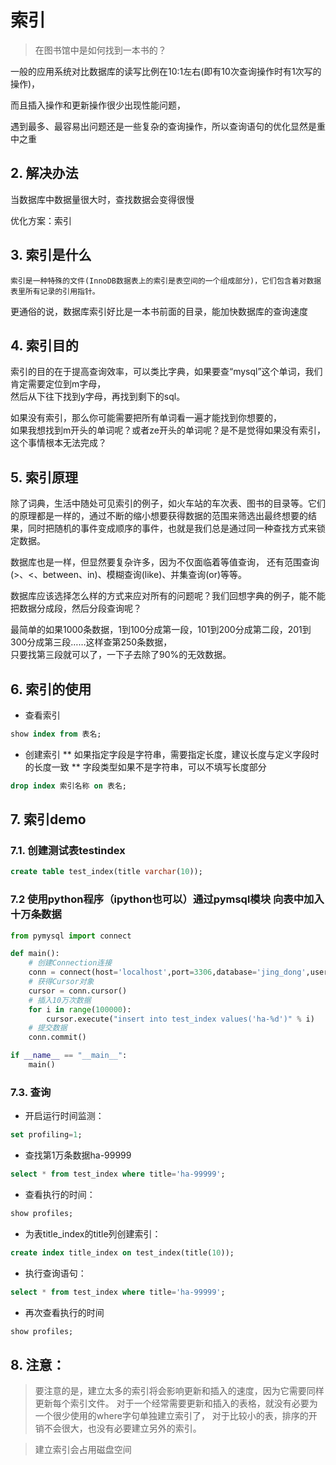 索引  
====

> 在图书馆中是如何找到一本书的？

一般的应用系统对比数据库的读写比例在10:1左右(即有10次查询操作时有1次写的操作)，  

而且插入操作和更新操作很少出现性能问题，  
 
遇到最多、最容易出问题还是一些复杂的查询操作，所以查询语句的优化显然是重中之重  


## 2. 解决办法  
当数据库中数据量很大时，查找数据会变得很慢  

优化方案：索引  


## 3. 索引是什么  
`索引是一种特殊的文件(InnoDB数据表上的索引是表空间的一个组成部分)，它们包含着对数据表里所有记录的引用指针。`  
 
更通俗的说，数据库索引好比是一本书前面的目录，能加快数据库的查询速度  


## 4. 索引目的  
索引的目的在于提高查询效率，可以类比字典，如果要查“mysql”这个单词，我们肯定需要定位到m字母，  
然后从下往下找到y字母，再找到剩下的sql。  

如果没有索引，那么你可能需要把所有单词看一遍才能找到你想要的，  
如果我想找到m开头的单词呢？或者ze开头的单词呢？是不是觉得如果没有索引，这个事情根本无法完成？  


## 5. 索引原理  
除了词典，生活中随处可见索引的例子，如火车站的车次表、图书的目录等。它们的原理都是一样的，通过不断的缩小想要获得数据的范围来筛选出最终想要的结果，同时把随机的事件变成顺序的事件，也就是我们总是通过同一种查找方式来锁定数据。

数据库也是一样，但显然要复杂许多，因为不仅面临着等值查询，
还有范围查询(>、<、between、in)、模糊查询(like)、并集查询(or)等等。  

数据库应该选择怎么样的方式来应对所有的问题呢？我们回想字典的例子，能不能把数据分成段，然后分段查询呢？  

最简单的如果1000条数据，1到100分成第一段，101到200分成第二段，201到300分成第三段……这样查第250条数据，  
只要找第三段就可以了，一下子去除了90%的无效数据。  

## 6. 索引的使用  
- 查看索引  
```SQL  
show index from 表名;  
``` 

* 创建索引
** 如果指定字段是字符串，需要指定长度，建议长度与定义字段时的长度一致
** 字段类型如果不是字符串，可以不填写长度部分
```SQL  
drop index 索引名称 on 表名;  
``` 


## 7. 索引demo  

### 7.1. 创建测试表testindex  
```SQL 
create table test_index(title varchar(10));
``` 


### 7.2 使用python程序（ipython也可以）通过pymsql模块 向表中加入十万条数据  
```Python
from pymysql import connect

def main():
    # 创建Connection连接
    conn = connect(host='localhost',port=3306,database='jing_dong',user='root',password='mysql',charset='utf8')
    # 获得Cursor对象
    cursor = conn.cursor()
    # 插入10万次数据
    for i in range(100000):
        cursor.execute("insert into test_index values('ha-%d')" % i)
    # 提交数据
    conn.commit()

if __name__ == "__main__":
    main()
```    

### 7.3. 查询  
- 开启运行时间监测：  
```SQL
set profiling=1;
```

- 查找第1万条数据ha-99999  

```SQL
select * from test_index where title='ha-99999';
```

- 查看执行的时间：  
```SQL
show profiles;
```

- 为表title_index的title列创建索引：  
```SQL
create index title_index on test_index(title(10));
```

- 执行查询语句：  
```SQL
select * from test_index where title='ha-99999';
```

- 再次查看执行的时间  
```SQL
show profiles;
```


## 8. 注意：  
> 要注意的是，建立太多的索引将会影响更新和插入的速度，因为它需要同样更新每个索引文件。
> 对于一个经常需要更新和插入的表格，就没有必要为一个很少使用的where字句单独建立索引了，
> 对于比较小的表，排序的开销不会很大，也没有必要建立另外的索引。

> 建立索引会占用磁盘空间




 


